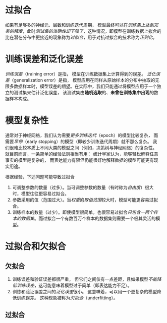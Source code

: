 # 过拟合
如果有足够多的神经元、层数和训练迭代周期， 模型最终可以在*训练集上达到完美的精度*，此时*测试集的准确性却下降了*，这种情况，即模型在训练数据上拟合的比在潜在分布中更接近的现象称为*过拟合*，用于对抗过拟合的技术称为*正则化*。

# 训练误差和泛化误差
*训练误差*（training error）是指， 模型在训练数据集上计算得到的误差。
*泛化误差*（generalization error）是指， 模型应用在同样从原始样本的分布中抽取的无限多数据样本时，模型误差的期望。在实际中，我们只能通过将模型应用于一个独立的测试集来估计泛化误差， 该测试集由**随机选取**的、**未曾在训练集中出现**的数据样本构成。

# 模型复杂性
通常对于神经网络，我们认为需要*更多训练迭代*（epoch）的模型比较复杂， 而需要*早停*（early stopping）的模型（即较少训练迭代周期）就不那么复杂。
我们很难比较本质上不同大类的模型之间（例如，决策树与神经网络）的复杂性。 就目前而言，一条简单的经验法则相当有用： 统计学家认为，能够轻松解释任意事实的模型是复杂的， 而表达能力有限但仍能很好地解释数据的模型可能更有现实用途。

根据经验，下述问题可能导致过拟合
1. 可调整参数的数量（过多）。当可调整参数的数量（有时称为*自由度*）很大时，模型往往更容易过拟合。
2. 参数采用的值（范围过大）。当*权重*的*取值范围*较大时，模型可能更容易过拟合。
3. 训练样本的数量（过少）。即使模型很简单，也很容易过拟合*只包含一两个样本的数据集*。而过拟合一个有数百万个样本的数据集则需要一个极其灵活的模型。

# 过拟合和欠拟合
## 欠拟合
1. 训练误差和验证误差都很严重， 但它们之间仅有一点差距，且如果模型*不能降低训练误差*，这可能意味着模型过于简单（即表达能力不足）。
2. 训练和验证误差之间的*泛化误差*很小。
这意味着，可以用一个更复杂的模型降低训练误差。 这种现象被称为*欠拟合*（underfitting）。

## 过拟合
